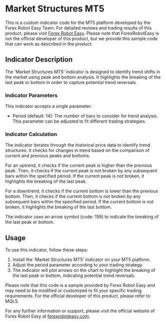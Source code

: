 # Market Structures MT5

This is a custom indicator code for the MT5 platform developed by the Forex Robot Easy Team. For detailed reviews and trading results of this product, please visit [Forex Robot Easy](https://forexroboteasy.com/forex-robot-review/market-structures-mt5-review-master-trend-shifts-with-bos-pattern/). Please note that ForexRobotEasy is not the official developer of this product, but we provide this sample code that can work as described in the product.

## Indicator Description

The 'Market Structures MT5' indicator is designed to identify trend shifts in the market using peak and bottom analysis. It highlights the breaking of the last peak or bottom in order to capture potential trend reversals.

### Indicator Parameters

This indicator accepts a single parameter:

- Period (default: 14): The number of bars to consider for trend analysis. This parameter can be adjusted to fit different trading strategies.

### Indicator Calculation

The indicator iterates through the historical price data to identify trend structures. It checks for changes in trend based on the comparison of current and previous peaks and bottoms.

For an uptrend, it checks if the current peak is higher than the previous peak. Then, it checks if the current peak is not broken by any subsequent bars within the specified period. If the current peak is not broken, it highlights the breaking of the last peak.

For a downtrend, it checks if the current bottom is lower than the previous bottom. Then, it checks if the current bottom is not broken by any subsequent bars within the specified period. If the current bottom is not broken, it highlights the breaking of the last bottom.

The indicator uses an arrow symbol (code: 159) to indicate the breaking of the last peak or bottom.

## Usage

To use this indicator, follow these steps:

1. Install the 'Market Structures MT5' indicator on your MT5 platform.
2. Adjust the period parameter according to your trading strategy.
3. The indicator will plot arrows on the chart to highlight the breaking of the last peak or bottom, indicating potential trend reversals.

Please note that this code is a sample provided by Forex Robot Easy and may need to be modified or customized to fit your specific trading requirements. For the official developer of this product, please refer to MQL5.

For any further information or support, please visit the official website of Forex Robot Easy at [forexroboteasy.com](https://forexroboteasy.com/).
